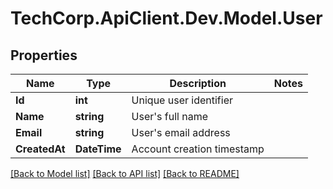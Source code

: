 # TechCorp.ApiClient.Dev.Model.User

## Properties

Name | Type | Description | Notes
------------ | ------------- | ------------- | -------------
**Id** | **int** | Unique user identifier | 
**Name** | **string** | User&#39;s full name | 
**Email** | **string** | User&#39;s email address | 
**CreatedAt** | **DateTime** | Account creation timestamp | 

[[Back to Model list]](../../README.md#documentation-for-models) [[Back to API list]](../../README.md#documentation-for-api-endpoints) [[Back to README]](../../README.md)

